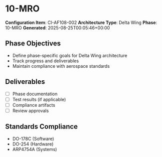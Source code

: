 # 10-MRO

**Configuration Item**: CI-AF108-002
**Architecture Type**: Delta Wing
**Phase**: 10-MRO
**Generated**: 2025-08-25T00:05:46+00:00

## Phase Objectives
- Define phase-specific goals for Delta Wing architecture
- Track progress and deliverables
- Maintain compliance with aerospace standards

## Deliverables
- [ ] Phase documentation
- [ ] Test results (if applicable)
- [ ] Compliance artifacts
- [ ] Review approvals

## Standards Compliance
- DO-178C (Software)
- DO-254 (Hardware)
- ARP4754A (Systems)
